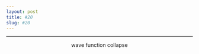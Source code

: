 ```yaml
---
layout: post
title: #20
slug: #20
---
```

---
<p class="description" style="text-align: center;">
wave function collapse
<br>
<br>
